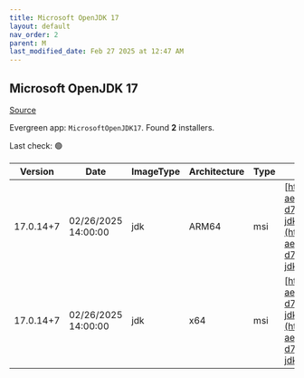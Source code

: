 ```yaml
---
title: Microsoft OpenJDK 17
layout: default
nav_order: 2
parent: M
last_modified_date: Feb 27 2025 at 12:47 AM
---
```


## Microsoft OpenJDK 17

[Source](https://www.microsoft.com/openjdk)

Evergreen app: `MicrosoftOpenJDK17`. Found **2** installers.

Last check: 🟢

| Version   | Date                | ImageType | Architecture | Type | URI                                                                                                                                                                                                                                                                                                                                                |
| --------- | ------------------- | --------- | ------------ | ---- | -------------------------------------------------------------------------------------------------------------------------------------------------------------------------------------------------------------------------------------------------------------------------------------------------------------------------------------------------- |
| 17.0.14+7 | 02/26/2025 14:00:00 | jdk       | ARM64        | msi  | [https://download.visualstudio.microsoft.com/download/pr/3f0cb080-ae0d-4fe6-b051-d7f558364e48/4ac561214f6e12ea455c67398071f93f/microsoft-jdk-17.0.14-windows-aarch64.msi](https://download.visualstudio.microsoft.com/download/pr/3f0cb080-ae0d-4fe6-b051-d7f558364e48/4ac561214f6e12ea455c67398071f93f/microsoft-jdk-17.0.14-windows-aarch64.msi) |
| 17.0.14+7 | 02/26/2025 14:00:00 | jdk       | x64          | msi  | [https://download.visualstudio.microsoft.com/download/pr/3f0cb080-ae0d-4fe6-b051-d7f558364e48/afac52b905762a9ca8b11fa1299622b3/microsoft-jdk-17.0.14-windows-x64.msi](https://download.visualstudio.microsoft.com/download/pr/3f0cb080-ae0d-4fe6-b051-d7f558364e48/afac52b905762a9ca8b11fa1299622b3/microsoft-jdk-17.0.14-windows-x64.msi)         |
